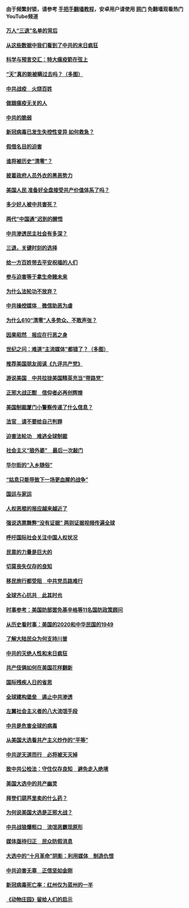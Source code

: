 #### 由于频繁封锁，请参考 [手把手翻墙教程](https://github.com/gfw-breaker/guides/wiki/)，安卓用户请使用 [网门](https://github.com/gfw-breaker/nogfw/blob/master/dl.md?t=01140000) 免翻墙观看热门YouTube频道 

#### [万人“三退”名单的背后](../pages/251/418505.md?t=01140000) 

#### [从这些数据中我们看到了中共的末日疯狂](../pages/251/418420.md?t=01140000) 

#### [科学与预言交汇：特大瘟疫箭在弦上](../pages/251/418266.md?t=01140000) 

#### [“天”真的能被瞒过去吗？（多图）](../pages/251/418308.md?t=01140000) 

#### [中共战疫　火烧百姓](../pages/251/418220.md?t=01140000) 

#### [做跟瘟疫无关的人](../pages/251/418171.md?t=01140000) 

#### [中共的脆弱](../pages/251/418196.md?t=01140000) 

#### [新冠病毒已发生失控性变异 如何救急？](../pages/251/418032.md?t=01140000) 

#### [假借名目的迫害](../pages/251/418055.md?t=01140000) 

#### [谁将被历史“清零”？](../pages/251/417485.md?t=01140000) 

#### [披着政府人员外衣的黑恶势力](../pages/251/417442.md?t=01140000) 

#### [美国人民 准备好全盘接受共产价值体系了吗？](../pages/251/417491.md?t=01140000) 

#### [多少好人被中共害死？](../pages/251/417144.md?t=01140000) 

#### [两代“中国通”迟到的醒悟](../pages/251/417064.md?t=01140000) 

#### [中共渗透民主社会有多深？](../pages/251/417063.md?t=01140000) 

#### [三退，关键时刻的选择](../pages/251/416969.md?t=01140000) 

#### [给一方百姓带去平安祝福的人们](../pages/251/416941.md?t=01140000) 

#### [参与迫害等于拿生命赌未来](../pages/251/416856.md?t=01140000) 

#### [为什么法轮功不放弃？](../pages/251/416864.md?t=01140000) 

#### [中共操控媒体　微信助恶为虐](../pages/251/416724.md?t=01140000) 

#### [为什么610“清零”人多势众、不敢声张？](../pages/251/416632.md?t=01140000) 

#### [因果昭然　报应在行恶之身](../pages/251/416582.md?t=01140000) 

#### [世纪之问：难道“主流媒体”都错了？（多图）](../pages/251/416571.md?t=01140000) 

#### [推荐美国朋友阅读《九评共产党》](../pages/251/416510.md?t=01140000) 

#### [游说美国　中共拉拢美国精英充当“带路党”](../pages/251/416529.md?t=01140000) 

#### [正邪大战正酣　信仰者必再创辉煌](../pages/251/416433.md?t=01140000) 

#### [美国制裁厦门小警察传递了什么信息？](../pages/251/416432.md?t=01140000) 

#### [法官　请不要给自己判罪](../pages/251/416379.md?t=01140000) 

#### [迫害法轮功　难逃全球制裁](../pages/251/416380.md?t=01140000) 

#### [社会主义“狼外婆”　最后一次敲门](../pages/251/416394.md?t=01140000) 

#### [华尔街的“入乡随俗”](../pages/251/416395.md?t=01140000) 

#### [“姑息只能导致下一场更血腥的战争”](../pages/251/416223.md?t=01140000) 

#### [国运与家运](../pages/251/416224.md?t=01140000) 

#### [人权恶棍的报应越来越近了](../pages/251/416276.md?t=01140000) 

#### [强说选票舞弊“没有证据” 两则证据视频传遍全球](../pages/251/416227.md?t=01140000) 

#### [呼吁国际社会关注中国人权状况](../pages/251/416135.md?t=01140000) 

#### [民意的力量是巨大的](../pages/251/416222.md?t=01140000) 

#### [切莫丧失仅存的良知](../pages/251/416134.md?t=01140000) 

#### [移民旅行都受阻　中共党员路难行](../pages/251/416033.md?t=01140000) 

#### [全球齐心抗共　此其时也](../pages/251/415989.md?t=01140000) 

#### [时事参考：美国防部罢免基辛格等11名国防政策顾问](../pages/251/415970.md?t=01140000) 

#### [从历史看时事：美国的2020和中华民国的1949](../pages/251/415949.md?t=01140000) 

#### [了解大陆民众为何支持川普](../pages/251/415950.md?t=01140000) 

#### [中共的灭绝人性和末日疯狂](../pages/251/415944.md?t=01140000) 

#### [共产伎俩如何在美国花样翻新](../pages/251/415908.md?t=01140000) 

#### [国际残疾人日的省思](../pages/251/415849.md?t=01140000) 

#### [全球建构堡垒　遏止中共渗透](../pages/251/415850.md?t=01140000) 

#### [左翼社会主义者的八大流氓手段](../pages/251/415802.md?t=01140000) 

#### [中共是危害全球的病毒](../pages/251/415569.md?t=01140000) 

#### [从美国大选看共产主义炒作的“平等”](../pages/251/415654.md?t=01140000) 

#### [中共逆天道而行　必将被天灭掉](../pages/251/415626.md?t=01140000) 

#### [致中共公检法：守住仅存良知　避免走入绝境](../pages/251/415627.md?t=01140000) 

#### [美国大选中的共产幽灵](../pages/251/415618.md?t=01140000) 

#### [拜登们葫芦里卖的什么药？](../pages/251/415531.md?t=01140000) 

#### [为何说美国大选是正邪大战？](../pages/251/415530.md?t=01140000) 

#### [中共战狼爆粗口　流氓恶霸现原形](../pages/251/415426.md?t=01140000) 

#### [媒体亟待归正　民众防假消息](../pages/251/415402.md?t=01140000) 

#### [大选中的“十月革命”阴影：利用媒体　制造仇恨](../pages/251/415334.md?t=01140000) 

#### [中共迫害无辜　正信坚如金刚](../pages/251/415307.md?t=01140000) 

#### [新冠病毒死亡率：红州仅为蓝州的一半](../pages/251/415164.md?t=01140000) 

#### [《动物庄园》留给人们的启示](../pages/251/415178.md?t=01140000) 

